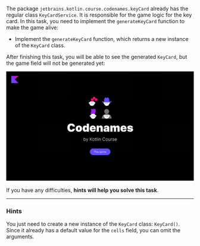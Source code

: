The package `jetbrains.kotlin.course.codenames.keyCard` already has the regular class `KeyCardService`.
It is responsible for the game logic for the key card. 
In this task, you need to implement the `generateKeyCard` function to make the game alive:

- Implement the `generateKeyCard` function, which returns a new instance of the `KeyCard` class.


After finishing this task, you will be able to see the generated `KeyCard`, but the game field will not be generated yet:

![The current state of the game](../../utils/src/main/resources/images/states/codenames/state1.gif)

If you have any difficulties, **hints will help you solve this task**.

----

### Hints

<div class="hint" title="Click me to learn about new instance of a class creation">

You just need to create a new instance of the `KeyCard` class: `KeyCard()`. 
Since it already has a default value for the `cells` field, 
you can omit the arguments.
</div>
